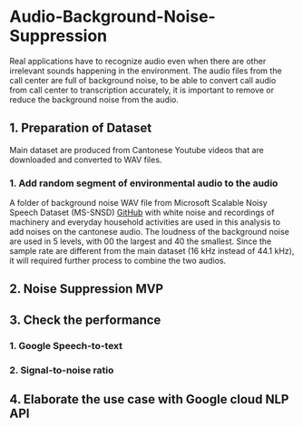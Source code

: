 # Audio-Background-Noise-Suppression

Real applications have to recognize audio even when there are other irrelevant sounds happening in the environment. The audio files from the call center are full of background noise, to be able to convert call audio from call center to transcription accurately, it is important to remove or reduce the background noise from the audio.  

## 1. Preparation of Dataset
Main dataset are produced from Cantonese Youtube videos that are downloaded and converted to WAV files.  

###  1. Add random segment of environmental audio to the audio
A folder of background noise WAV file from Microsoft Scalable Noisy Speech Dataset (MS-SNSD) [GitHub](https://github.com/microsoft/MS-SNSD) with white noise and recordings of machinery and everyday household activities are used in this analysis to add noises on the cantonese audio. The loudness of the background noise are used in 5 levels, with 00 the largest and 40 the smallest. 
Since the sample rate are different from the main dataset (16 kHz instead of 44.1 kHz), it will required further process to combine the two audios. 

## 2. Noise Suppression MVP

## 3. Check the performance
  ### 1. Google Speech-to-text
  ### 2. Signal-to-noise ratio

## 4. Elaborate the use case with Google cloud NLP API


